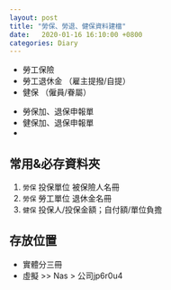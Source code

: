 ```yaml
---
layout: post
title: "勞保、勞退、健保資料建檔"
date:   2020-01-16 16:10:00 +0800
categories: Diary
---
```


- 勞工保險
- 勞工退休金 （雇主提撥/自提）
- 健保 （僱員/眷屬）

* 勞保加、退保申報單
* 健保加、退保申報單
*

## 常用&必存資料夾
1. `勞保` 投保單位 被保險人名冊
2. `勞保` 勞工單位 退休金名冊
3. `健保` 投保人/投保金額；自付額/單位負擔


## 存放位置
- 實體分三冊
- 虛擬 >> Nas > 公司jp6r0u4

